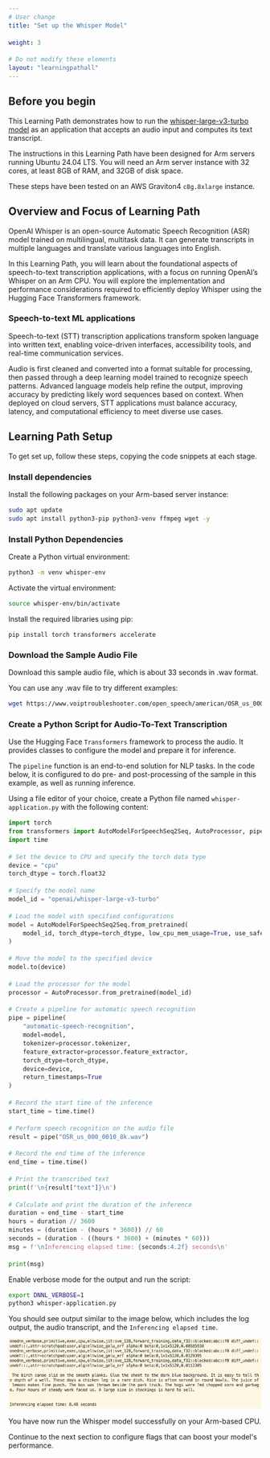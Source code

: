 ```yaml
---
# User change
title: "Set up the Whisper Model"

weight: 3

# Do not modify these elements
layout: "learningpathall"
---
```


## Before you begin

This Learning Path demonstrates how to run the [whisper-large-v3-turbo model](https://huggingface.co/openai/whisper-large-v3-turbo) as an application that accepts an audio input and computes its text transcript. 

The instructions in this Learning Path have been designed for Arm servers running Ubuntu 24.04 LTS. You will need an Arm server instance with 32 cores, at least 8GB of RAM, and 32GB of disk space. 

These steps have been tested on an AWS Graviton4 `c8g.8xlarge` instance.

## Overview and Focus of Learning Path

OpenAI Whisper is an open-source Automatic Speech Recognition (ASR) model trained on multilingual, multitask data. It can generate transcripts in multiple languages and translate various languages into English. 

In this Learning Path, you will learn about the foundational aspects of speech-to-text transcription applications, with a focus on running OpenAI’s Whisper on an Arm CPU. You will explore the implementation and performance considerations required to efficiently deploy Whisper using the Hugging Face Transformers framework.

### Speech-to-text ML applications

Speech-to-text (STT) transcription applications transform spoken language into written text, enabling voice-driven interfaces, accessibility tools, and real-time communication services. 

Audio is first cleaned and converted into a format suitable for processing, then passed through a deep learning model trained to recognize speech patterns. Advanced language models help refine the output, improving accuracy by predicting likely word sequences based on context. When deployed on cloud servers, STT applications must balance accuracy, latency, and computational efficiency to meet diverse use cases.

## Learning Path Setup

To get set up, follow these steps, copying the code snippets at each stage.

### Install dependencies

Install the following packages on your Arm-based server instance:

```bash
sudo apt update
sudo apt install python3-pip python3-venv ffmpeg wget -y
```

### Install Python Dependencies

Create a Python virtual environment:

```bash
python3 -m venv whisper-env
```

Activate the virtual environment:

```bash
source whisper-env/bin/activate
```

Install the required libraries using pip:

```python3
pip install torch transformers accelerate
```

### Download the Sample Audio File

Download this sample audio file, which is about 33 seconds in .wav format. 

You can use any .wav file to try different examples:
```bash
wget https://www.voiptroubleshooter.com/open_speech/american/OSR_us_000_0010_8k.wav
```

### Create a Python Script for Audio-To-Text Transcription

Use the Hugging Face `Transformers` framework to process the audio. It provides classes to configure the model and prepare it for inference. 

The `pipeline` function is an end-to-end solution for NLP tasks. In the code below, it is configured to do pre- and post-processing of the sample in this example, as well as running inference.

Using a file editor of your choice, create a Python file named `whisper-application.py` with the following content:

```python { file_name="whisper-application.py" }
import torch
from transformers import AutoModelForSpeechSeq2Seq, AutoProcessor, pipeline
import time

# Set the device to CPU and specify the torch data type
device = "cpu"
torch_dtype = torch.float32

# Specify the model name
model_id = "openai/whisper-large-v3-turbo"

# Load the model with specified configurations
model = AutoModelForSpeechSeq2Seq.from_pretrained(
    model_id, torch_dtype=torch_dtype, low_cpu_mem_usage=True, use_safetensors=True
)

# Move the model to the specified device
model.to(device)

# Load the processor for the model
processor = AutoProcessor.from_pretrained(model_id)

# Create a pipeline for automatic speech recognition
pipe = pipeline(
    "automatic-speech-recognition",
    model=model,
    tokenizer=processor.tokenizer,
    feature_extractor=processor.feature_extractor,
    torch_dtype=torch_dtype,
    device=device,
    return_timestamps=True
)

# Record the start time of the inference
start_time = time.time()

# Perform speech recognition on the audio file
result = pipe("OSR_us_000_0010_8k.wav")

# Record the end time of the inference
end_time = time.time()

# Print the transcribed text
print(f'\n{result["text"]}\n')

# Calculate and print the duration of the inference
duration = end_time - start_time
hours = duration // 3600
minutes = (duration - (hours * 3600)) // 60
seconds = (duration - ((hours * 3600) + (minutes * 60)))
msg = f'\nInferencing elapsed time: {seconds:4.2f} seconds\n'

print(msg)
```

Enable verbose mode for the output and run the script:

```bash
export DNNL_VERBOSE=1
python3 whisper-application.py
```

You should see output similar to the image below, which includes the log output, the audio transcript, and the `Inferencing elapsed time`.

![frontend](whisper_output_no_flags.png)


You have now run the Whisper model successfully on your Arm-based CPU. 

Continue to the next section to configure flags that can boost your model's performance.
